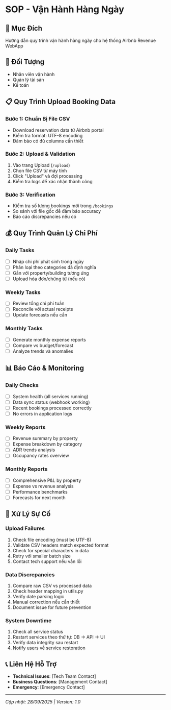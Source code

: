 # SOP - Vận Hành Hàng Ngày

## 🎯 Mục Đích
Hướng dẫn quy trình vận hành hàng ngày cho hệ thống Airbnb Revenue WebApp

## 👥 Đối Tượng
- Nhân viên vận hành
- Quản lý tài sản  
- Kế toán

## 📋 Quy Trình Upload Booking Data

### Bước 1: Chuẩn Bị File CSV
- Download reservation data từ Airbnb portal
- Kiểm tra format: UTF-8 encoding
- Đảm bảo có đủ columns cần thiết

### Bước 2: Upload & Validation
1. Vào trang Upload (`/upload`)
2. Chọn file CSV từ máy tính
3. Click "Upload" và đợi processing
4. Kiểm tra logs để xác nhận thành công

### Bước 3: Verification
- Kiểm tra số lượng bookings mới trong `/bookings`
- So sánh với file gốc để đảm bảo accuracy
- Báo cáo discrepancies nếu có

## 💰 Quy Trình Quản Lý Chi Phí

### Daily Tasks
- [ ] Nhập chi phí phát sinh trong ngày
- [ ] Phân loại theo categories đã định nghĩa
- [ ] Gắn với property/building tương ứng
- [ ] Upload hóa đơn/chứng từ (nếu có)

### Weekly Tasks  
- [ ] Review tổng chi phí tuần
- [ ] Reconcile với actual receipts
- [ ] Update forecasts nếu cần

### Monthly Tasks
- [ ] Generate monthly expense reports
- [ ] Compare vs budget/forecast
- [ ] Analyze trends và anomalies

## 📊 Báo Cáo & Monitoring

### Daily Checks
- [ ] System health (all services running)
- [ ] Data sync status (webhook working)
- [ ] Recent bookings processed correctly
- [ ] No errors in application logs

### Weekly Reports
- [ ] Revenue summary by property
- [ ] Expense breakdown by category  
- [ ] ADR trends analysis
- [ ] Occupancy rates overview

### Monthly Reports
- [ ] Comprehensive P&L by property
- [ ] Expense vs revenue analysis
- [ ] Performance benchmarks
- [ ] Forecasts for next month

## 🚨 Xử Lý Sự Cố

### Upload Failures
1. Check file encoding (must be UTF-8)
2. Validate CSV headers match expected format
3. Check for special characters in data
4. Retry với smaller batch size
5. Contact tech support nếu vẫn lỗi

### Data Discrepancies
1. Compare raw CSV vs processed data
2. Check header mapping in utils.py
3. Verify date parsing logic
4. Manual correction nếu cần thiết
5. Document issue for future prevention

### System Downtime
1. Check all service status
2. Restart services theo thứ tự: DB → API → UI
3. Verify data integrity sau restart
4. Notify users về service restoration

## 📞 Liên Hệ Hỗ Trợ

- **Technical Issues**: [Tech Team Contact]
- **Business Questions**: [Management Contact]  
- **Emergency**: [Emergency Contact]

---
*Cập nhật: 28/09/2025 | Version: 1.0*